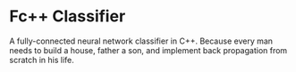 # Fc++ Classifier

A fully-connected neural network classifier in C++.
Because every man needs to build a house, father a son, and implement back propagation from scratch in his life.
